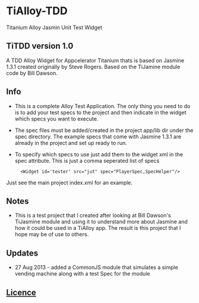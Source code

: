 TiAlloy-TDD
===========

Titanium Alloy Jasmin Unit Test Widget

## TiTDD version 1.0

A TDD Alloy Widget for Appcelerator Titanium thats is based on Jasmine 1.3.1 created originally by
Steve Rogers. Based on the TiJamine module code by Bill Dawson.

## Info
- This is a complete Alloy Test Application. The only thing you need to do is to add your test specs
  to the project and then indicate in the widget which specs you want to execute.
  
- The spec files must be added/created in the project app/lib dir under the spec directory. The example specs
  that come with Jasmine 1.3.1 are already in the project and set up ready to run.
  
- To specify which specs to use just add them to the widget xml in the spec attribute. This is just a comma seperated list of specs

		<Widget id='tester' src="jut" spec="PlayerSpec,SpecHelper"/>  
		
 Just see the main project index.xml for an example.
 
 
## Notes
- This is a test project that I created after looking at Bill Dawson's TiJasmine module and using it to understand more about Jasmine and how it could be used in a TiAlloy app.
  The result is this project that I hope may be of use to others. 

## Updates
- 27 Aug 2013 - added  a CommonJS module that simulates a simple vending machine along with a test Spec for the module


## [Licence](http://creativecommons.org/licenses/by-nc/3.0/)